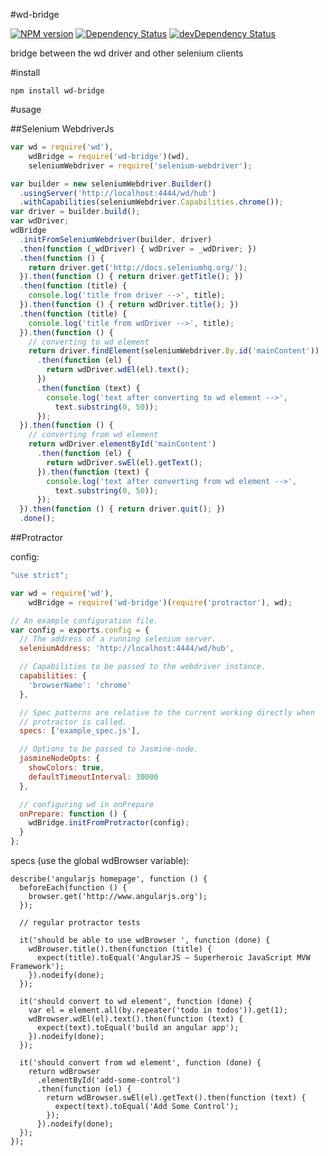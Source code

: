 #wd-bridge

[![NPM version](https://badge.fury.io/js/wd-bridge.png)](https://npmjs.org/package/wd-bridge)
[![Dependency Status](https://david-dm.org/sebv/wd-bridge.svg)](https://david-dm.org/sebv/wd-bridge)
[![devDependency Status](https://david-dm.org/sebv/wd-bridge/dev-status.svg)](https://david-dm.org/sebv/wd-bridge#info=devDependencies)

bridge between the wd driver and other selenium clients

#install

`npm install wd-bridge`

#usage

##Selenium WebdriverJs

```js
var wd = require('wd'),
    wdBridge = require('wd-bridge')(wd),
    seleniumWebdriver = require('selenium-webdriver');

var builder = new seleniumWebdriver.Builder()
  .usingServer('http://localhost:4444/wd/hub')
  .withCapabilities(seleniumWebdriver.Capabilities.chrome());
var driver = builder.build();
var wdDriver;
wdBridge
  .initFromSeleniumWebdriver(builder, driver)
  .then(function (_wdDriver) { wdDriver = _wdDriver; })
  .then(function () {
    return driver.get('http://docs.seleniumhq.org/');
  }).then(function () { return driver.getTitle(); })
  .then(function (title) {
    console.log('title from driver -->', title);
  }).then(function () { return wdDriver.title(); })
  .then(function (title) {
    console.log('title from wdDriver -->', title);
  }).then(function () {
    // converting to wd element
    return driver.findElement(seleniumWebdriver.By.id('mainContent'))
      .then(function (el) {
        return wdDriver.wdEl(el).text();
      })
      .then(function (text) {
        console.log('text after converting to wd element -->',
          text.substring(0, 50));
      });
  }).then(function () {
    // converting from wd element
    return wdDriver.elementById('mainContent')
      .then(function (el) {
        return wdDriver.swEl(el).getText();
      }).then(function (text) {
        console.log('text after converting from wd element -->',
          text.substring(0, 50));
      });
  }).then(function () { return driver.quit(); })
  .done();
```

##Protractor

config:

```js
"use strict";

var wd = require('wd'),
    wdBridge = require('wd-bridge')(require('protractor'), wd);

// An example configuration file.
var config = exports.config = {
  // The address of a running selenium server.
  seleniumAddress: 'http://localhost:4444/wd/hub',

  // Capabilities to be passed to the webdriver instance.
  capabilities: {
    'browserName': 'chrome'
  },

  // Spec patterns are relative to the current working directly when
  // protractor is called.
  specs: ['example_spec.js'],

  // Options to be passed to Jasmine-node.
  jasmineNodeOpts: {
    showColors: true,
    defaultTimeoutInterval: 30000
  },

  // configuring wd in onPrepare
  onPrepare: function () {
    wdBridge.initFromProtractor(config);
  }
};
```

specs (use the global wdBrowser variable):

```
describe('angularjs homepage', function () {
  beforeEach(function () {
    browser.get('http://www.angularjs.org');
  });

  // regular protractor tests

  it('should be able to use wdBrowser ', function (done) {
    wdBrowser.title().then(function (title) {
      expect(title).toEqual('AngularJS — Superheroic JavaScript MVW Framework');
    }).nodeify(done);
  });

  it('should convert to wd element', function (done) {
    var el = element.all(by.repeater('todo in todos')).get(1);
    wdBrowser.wdEl(el).text().then(function (text) {
      expect(text).toEqual('build an angular app');
    }).nodeify(done);
  });

  it('should convert from wd element', function (done) {
    return wdBrowser
      .elementById('add-some-control')
      .then(function (el) {
        return wdBrowser.swEl(el).getText().then(function (text) {
          expect(text).toEqual('Add Some Control');
        });
      }).nodeify(done);
  });
});
```

